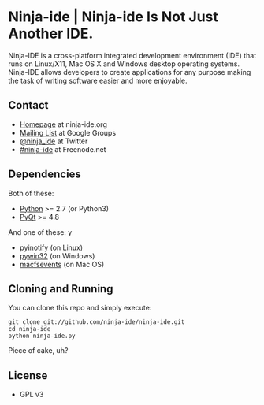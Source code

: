 # **Ninja-ide** | Ninja-ide Is Not Just Another IDE.

Ninja-IDE is a cross-platform integrated development environment (IDE) that runs
on Linux/X11, Mac OS X and Windows desktop operating systems. Ninja-IDE allows
developers to create applications for any purpose making the task of writing
software easier and more enjoyable.

## Contact

-   [Homepage](http://ninja-ide.org) at ninja-ide.org
-   [Mailing List](http://groups.google.com/group/ninja-ide/topics) at Google Groups
-   [@ninja\_ide](https://twitter.com/ninja_ide) at Twitter
-   [#ninja-ide](irc://freenode.net/ninja-ide) at Freenode.net

## Dependencies

Both of these:

-   [Python](http://python.org/) >= 2.7 (or Python3)
-   [PyQt](http://www.riverbankcomputing.com/software/pyqt/intro) >= 4.8

And one of these:
y
-   [pyinotify](https://github.com/seb-m/pyinotify) (on Linux)
-   [pywin32](http://sourceforge.net/proj3ects/pywin32/files/pywin32/) (on Windows)
-   [macfsevents](http://pypi.python.org/pypi/MacFSEvents) (on Mac OS)

## Cloning and Running

You can clone this repo and simply execute:

    git clone git://github.com/ninja-ide/ninja-ide.git
    cd ninja-ide
    python ninja-ide.py

Piece of cake, uh?

## License

-   GPL v3
